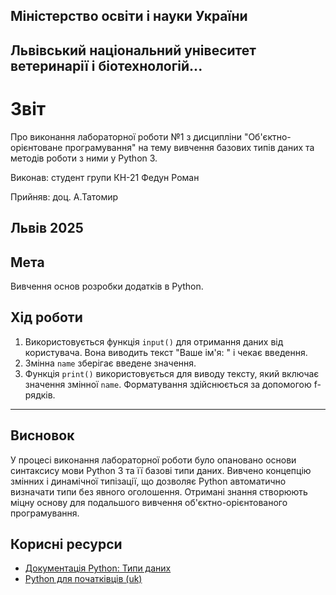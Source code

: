 ## Міністерство освіти і науки України

## Львівський національний унівеситет ветеринарії і біотехнологій...

# Звіт
Про виконання лабораторної роботи №1 з дисципліни "Об'єктно-орієнтоване програмування" на тему вивчення базових типів даних та методів роботи з ними у Python 3.

Виконав: студент групи КН-21 Федун Роман

Прийняв: доц. А.Татомир

## Львів 2025

## Мета
Вивчення основ розробки додатків в Python.

## Хід роботи

1. Використовується функція `input()` для отримання даних від користувача. Вона виводить текст "Ваше ім'я: " і чекає введення.
2. Змінна `name` зберігає введене значення.
3. Функція `print()` використовується для виводу тексту, який включає значення змінної `name`. Форматування здійснюється за допомогою f-рядків.
---

## Висновок
 У процесі виконання лабораторної роботи було опановано основи синтаксису мови Python 3 та її базові типи даних.
 Вивчено концепцію змінних і динамічної типізації, що дозволяє Python автоматично визначати типи без явного оголошення.
 Отримані знання створюють міцну основу для подальшого вивчення об'єктно-орієнтованого програмування.

## Корисні ресурси

- [Документація Python: Типи даних](https://www.learnpython.org/en/Variables_and_Types)
- [Python для початківців (uk)](https://uk.wikipedia.org/wiki/Python)